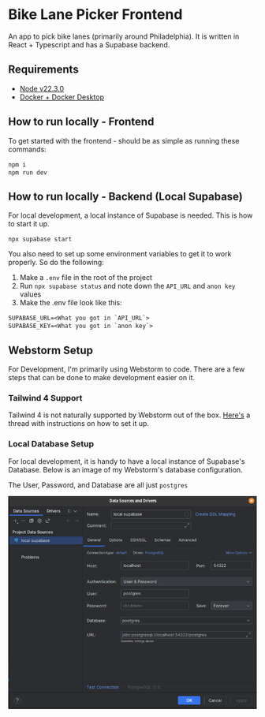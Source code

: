 # Bike Lane Picker Frontend

An app to pick bike lanes (primarily around Philadelphia).
It is written in React + Typescript and has a 
Supabase backend.

## Requirements
- [Node v22.3.0](https://nodejs.org/en)
- [Docker + Docker Desktop](https://www.docker.com/get-started/)

## How to run locally - Frontend
To get started with the frontend - should be as simple
as running these commands:

```shell
npm i
npm run dev
```

## How to run locally - Backend (Local Supabase)
For local development, a local instance of Supabase
is needed. This is how to start it up.
```shell
npx supabase start
```

You also need to set up some environment variables
to get it to work properly. So do the following:

1) Make a `.env` file in the root of the project
2) Run `npx supabase status` and note down the
`API_URL` and `anon key` values
3) Make the .env file look like this:
```
SUPABASE_URL=<What you got in `API_URL`>
SUPABASE_KEY=<What you got in `anon key`>
```


## Webstorm Setup
For Development, I'm primarily using Webstorm to code.
There are a few steps that can be done to make development
easier on it.

### Tailwind 4 Support
Tailwind 4 is not naturally supported by Webstorm out of the
box. [Here's](https://youtrack.jetbrains.com/issue/WEB-70442/Support-Tailwind-CSS-4#focus=Comments-27-11192433.0-0) a thread with instructions on how to set it up.

### Local Database Setup
For local development, it is handy to have a local instance
of Supabase's Database. Below is an image of my Webstorm's
database configuration.

The User, Password, and Database are all just `postgres`

<img src="media/webstorm_database_connection_setup.png" alt="Image of how I setup the Webstorm database connection">